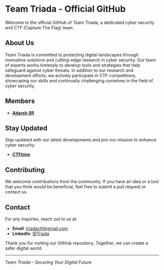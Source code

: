 
# Team Triada - Official GitHub 

Welcome to the official GitHub of Team Triada, a dedicated cyber security and CTF (Capture The Flag) team.

## About Us

Team Triada is committed to protecting digital landscapes through innovative solutions and cutting-edge research in cyber security. Our team of experts works tirelessly to develop tools and strategies that help safeguard against cyber threats. In addition to our research and development efforts, we actively participate in CTF competitions, showcasing our skills and continually challenging ourselves in the field of cyber security.

## Members

- **[Adarsh SR](https://github.com/Adarsh-S-R)**

## Stay Updated

Stay updated with our latest developments and join our mission to enhance cyber security:
- **[CTFtime](https://ctftime.org/team/303057)**

## Contributing

We welcome contributions from the community. If you have an idea or a tool that you think would be beneficial, feel free to submit a pull request or contact us.

## Contact

For any inquiries, reach out to us at:

- **Email**: [triadactf@gmail.com](mailto:triadactf@gmail.com)
- **LinkedIn**: [@Triada](https://www.linkedin.com/company/triada-sec/)

Thank you for visiting our GitHub repository. Together, we can create a safer digital world.

---

*Team Triada - Securing Your Digital Future*
